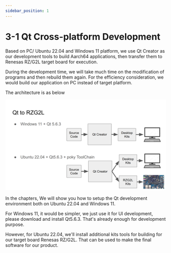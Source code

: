 ```yaml
---
sidebar_position: 1
---
```


# 3-1 Qt Cross-platform Development

Based on PC/ Ubuntu 22.04 and Windows 11 platform, we use Qt Creator as our development tools to build Aarch64 applications, then transfer them to Renesas RZ/G2L target board for execution.  

During the development time, we will take much time on the modification of programs and then rebuild them again.
For the efficiency consideration, we would build our application on PC instead of target platform.  

The architecture is as below

![Qt563_platform](./image/Qt563_platform.png)

In the chapters, We will show you how to setup the Qt development environment both on Ubuntu 22.04 and Windows 11.  

For Windows 11, it would be simpler, we just use it for UI development,
please download and install Qt5.6.3. That's already enough for development purpose.  

However, for Ubuntu 22.04, we'll install additional kits tools for building for our target board Renesas RZ/G2L. That can be used to make the final software for our product.  
